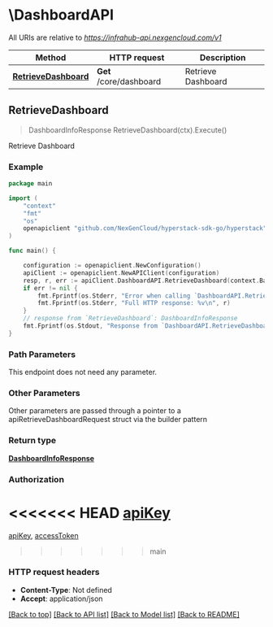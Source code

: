 # \DashboardAPI

All URIs are relative to *https://infrahub-api.nexgencloud.com/v1*

Method | HTTP request | Description
------------- | ------------- | -------------
[**RetrieveDashboard**](DashboardAPI.md#RetrieveDashboard) | **Get** /core/dashboard | Retrieve Dashboard



## RetrieveDashboard

> DashboardInfoResponse RetrieveDashboard(ctx).Execute()

Retrieve Dashboard



### Example

```go
package main

import (
	"context"
	"fmt"
	"os"
	openapiclient "github.com/NexGenCloud/hyperstack-sdk-go/hyperstack"
)

func main() {

	configuration := openapiclient.NewConfiguration()
	apiClient := openapiclient.NewAPIClient(configuration)
	resp, r, err := apiClient.DashboardAPI.RetrieveDashboard(context.Background()).Execute()
	if err != nil {
		fmt.Fprintf(os.Stderr, "Error when calling `DashboardAPI.RetrieveDashboard``: %v\n", err)
		fmt.Fprintf(os.Stderr, "Full HTTP response: %v\n", r)
	}
	// response from `RetrieveDashboard`: DashboardInfoResponse
	fmt.Fprintf(os.Stdout, "Response from `DashboardAPI.RetrieveDashboard`: %v\n", resp)
}
```

### Path Parameters

This endpoint does not need any parameter.

### Other Parameters

Other parameters are passed through a pointer to a apiRetrieveDashboardRequest struct via the builder pattern


### Return type

[**DashboardInfoResponse**](DashboardInfoResponse.md)

### Authorization

<<<<<<< HEAD
[apiKey](../README.md#apiKey)
=======
[apiKey](../README.md#apiKey), [accessToken](../README.md#accessToken)
>>>>>>> main

### HTTP request headers

- **Content-Type**: Not defined
- **Accept**: application/json

[[Back to top]](#) [[Back to API list]](../README.md#documentation-for-api-endpoints)
[[Back to Model list]](../README.md#documentation-for-models)
[[Back to README]](../README.md)

